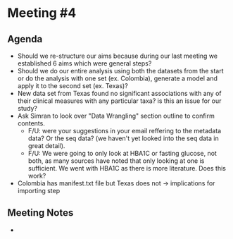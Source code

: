 # **Meeting #4**

## **Agenda** 
- Should we re-structure our aims because during our last meeting we established 6 aims which were general steps?
- Should we do our entire analysis using both the datasets from the start or do the analysis with one set (ex. Colombia), generate a model and apply it to the second set (ex. Texas)?
- New data set from Texas found no significant associations with any of their clinical measures with any particular taxa? is this an issue for our study?
- Ask Simran to look over "Data Wrangling" section outline to confirm contents.
   - F/U: were your suggestions in your email reffering to the metadata data? Or the seq data? (we haven't yet looked into the seq data in great detail). 
   - F/U: We were going to only look at HBA1C or fasting glucose, not both, as many sources have noted that only looking at one is sufficient. We went with HBA1C as there is more literature. Does this work?
- Colombia has manifest.txt file but Texas does not -> implications for importing step


## **Meeting Notes**
- 
